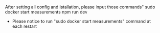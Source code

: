 After setting all config and istallation, please input those commands"
sudo docker start measurements
npm run dev

* Please notice to run "sudo docker start measurements" command at each restart